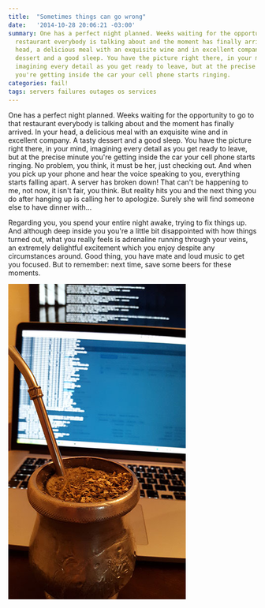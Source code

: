 ```yaml
---
title:  "Sometimes things can go wrong"
date:   '2014-10-28 20:06:21 -03:00'
summary: One has a perfect night planned. Weeks waiting for the opportunity to go to that
  restaurant everybody is talking about and the moment has finally arrived. In your
  head, a delicious meal with an exquisite wine and in excellent company. A tasty
  dessert and a good sleep. You have the picture right there, in your mind,
  imagining every detail as you get ready to leave, but at the precise minute
  you're getting inside the car your cell phone starts ringing.
categories: fail!
tags: servers failures outages os services
---
```


One has a perfect night planned. Weeks waiting for the opportunity to go to that
restaurant everybody is talking about and the moment has finally arrived. In your
head, a delicious meal with an exquisite wine and in excellent company. A tasty
dessert and a good sleep. You have the picture right there, in your mind,
imagining every detail as you get ready to leave, but at the precise minute
you're getting inside the car your cell phone starts ringing. No problem, you
think, it must be her, just checking out. And when you pick up your phone and
hear the voice speaking to you, everything starts falling apart. A server has
broken down! That can't be happening to me, not now, it isn't fair, you think.
But reality hits you and the next thing you do after hanging up is calling her
to apologize. Surely she will find someone else to have dinner with...

Regarding you, you spend your entire night awake, trying to fix things up. And
although deep inside you you're a little bit disappointed with how things turned
out, what you really feels is adrenaline running through your veins, an extremely
delightful excitement which you enjoy despite any circumstances around. Good
thing, you have mate and loud music to get you focused. But to remember: next
time, save some beers for these moments.

![Fixing things up](/assets/images/servers_and_mate.jpg)
